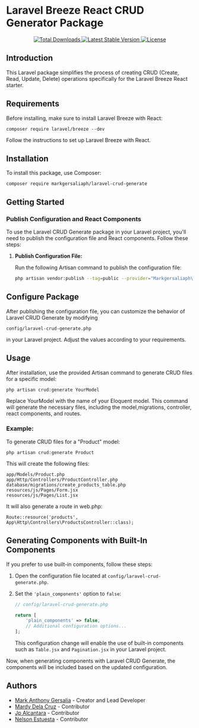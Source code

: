 
# Laravel Breeze React CRUD Generator Package 
<p align="center">
    <a href="https://packagist.org/packages/markgersaliaph/laravel-crud-generate">
        <img src="https://img.shields.io/packagist/dt/markgersaliaph/laravel-crud-generate" alt="Total Downloads">
    </a>
    <a href="https://packagist.org/packages/markgersaliaph/laravel-crud-generate">
        <img src="https://img.shields.io/packagist/v/markgersaliaph/laravel-crud-generate" alt="Latest Stable Version">
    </a>
    <a href="https://packagist.org/packages/markgersaliaph/laravel-crud-generate">
        <img src="https://img.shields.io/packagist/l/markgersaliaph/laravel-crud-generate" alt="License">
    </a>
</p>

## Introduction
This Laravel package simplifies the process of creating CRUD (Create, Read, Update, Delete) operations specifically for the Laravel Breeze React starter.

## Requirements
Before installing, make sure to install Laravel Breeze with React:

```
composer require laravel/breeze --dev
```
Follow the instructions to set up Laravel Breeze with React.


## Installation

To install this package, use Composer:

```
composer require markgersaliaph/laravel-crud-generate
```
## Getting Started

### Publish Configuration and React Components

To use the Laravel CRUD Generate package in your Laravel project, you'll need to publish the configuration file and React components. Follow these steps:

1. **Publish Configuration File:**

   Run the following Artisan command to publish the configuration file:

   ```bash
   php artisan vendor:publish --tag=public --provider="Markgersaliaph\LaravelCrudGenerate\LaravelCrudGenerateServiceProvider"

## Configure Package
After publishing the configuration file, you can customize the behavior of Laravel CRUD Generate by modifying

```config/laravel-crud-generate.php```

in your Laravel project. Adjust the values according to your requirements.

## Usage
After installation, use the provided Artisan command to generate CRUD files for a specific model:

```
php artisan crud:generate YourModel
```
Replace YourModel with the name of your Eloquent model. This command will generate the necessary files, including the model,migrations, controller, react components, and routes.

### Example:
To generate CRUD files for a "Product" model:

```
php artisan crud:generate Product

```
This will create the following files:

```
app/Models/Product.php
app/Http/Controllers/ProductController.php
database/migrations/create_products_table.php
resources/js/Pages/Form.jsx
resources/js/Pages/List.jsx
``` 
It will also generate a route in web.php:

```
Route::resource('products', App\Http\Controllers\ProductsController::class);

```


## Generating Components with Built-In Components

If you prefer to use built-in components, follow these steps:

1. Open the configuration file located at `config/laravel-crud-generate.php`.

2. Set the `'plain_components'` option to `false`:

    ```php
    // config/laravel-crud-generate.php

    return [
        'plain_components' => false,
        // Additional configuration options...
    ];
    ```

   This configuration change will enable the use of built-in components such as `Table.jsx` and `Pagination.jsx` in your Laravel project.

Now, when generating components with Laravel CRUD Generate, the components will be included based on the updated configuration.

## Authors

- [Mark Anthony Gersalia](mailto:markgersalia.codev@gmail.com) - Creator and Lead Developer
- [Mardy Dela Cruz](mailto:mardy.delacruz@cs-its.com.ph)  - Contributor
- [Jp Alcantara](mailto:jp.alcantara@cs-its.com.ph)  - Contributor
- [Nelson Estuesta](mailto:nelson.estuesta@cs-its.com.ph)  - Contributor

 
